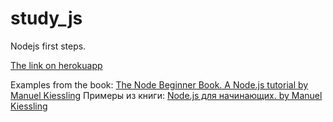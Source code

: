 # study_js

Nodejs first steps.

[The link on herokuapp](http://damp-dawn-6537.herokuapp.com/)

Examples from the book:
[The Node Beginner Book. A Node.js tutorial by Manuel Kiessling](http://www.nodebeginner.ru/)
Примеры из книги:
[Node.js для начинающих. by Manuel Kiessling](http://www.nodebeginner.ru/)
